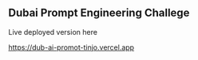 ## Dubai Prompt Engineering Challege

Live deployed version here

https://dub-ai-promot-tinjo.vercel.app
